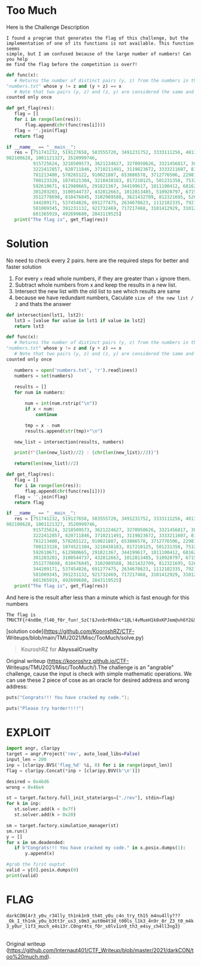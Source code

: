 # Too Much  
Here is the Challenge Description  
```  
I found a program that generates the flag of this challenge, but the
implementation of one of its functions is not available. This function seems
simple, but I am confused because of the large number of numbers! Can you help
me find the flag before the competition is over?!  
```

```python  
def func(x):  
   # Returns the number of distinct pairs (y, z) from the numbers in the file
"numbers.txt" whose y != z and (y + z) == x  
   # Note that two pairs (y, z) and (z, y) are considered the same and are
counted only once

def get_flag(res):  
   flag = []  
   for i in range(len(res)):  
       flag.append(chr(func(res[i])))  
   flag = ''.join(flag)  
   return flag

if __name__ == "__main__":  
   res = [751741232, 519127658, 583555720, 3491231752, 3333111256, 481365731,
982100628, 1001121327, 3520999746,  
          915725624, 3218509573, 3621224627, 3270950626, 3321456817, 3091205444, 999888800, 475855017, 448213157,  
          3222412857, 820711846, 3710211491, 3119823672, 3333211607, 812955676, 971211391, 3210953872, 289789909,  
          781213400, 578265122, 910021887, 653886578, 3712776506, 229812345, 582319118, 1111276998, 1151016390,  
          700123328, 1074521304, 3210438183, 817210125, 501231350, 753244584, 3240911853, 415234677, 469125436,  
          592610671, 612980665, 291821367, 344199617, 1011100412, 681623864, 897219249, 3132267885, 565913000,  
          301203203, 3100544737, 432812663, 1012813485, 510928797, 671553831, 3216409218, 3191288433, 698777123,  
          3512778698, 810476845, 3102989588, 3621432709, 812321695, 526486561, 378912454, 3316207359, 623111580,  
          344209171, 537454826, 691277475, 2634678623, 1112182335, 792111856, 762989676, 666210267, 871278369,  
          581009345, 391231132, 921732469, 717217468, 3101412929, 3101217354, 831912337, 532666530, 701012510,  
          601365919, 492699680, 2843119525]  
   print("The flag is", get_flag(res))  
```

# Solution

No need to check every 2 pairs. here are the required steps for better and
faster solution

1. For every `x` read whole numbers, if they are greater than `x` ignore them.  
2. Subtract whole numbers from x and keep the results in a new list.  
3. Intersect the new list with the old list to see which results are same  
4. because we have redundant numbers, Caculate `size of the new list / 2` and thats the answer

```python  
def intersection(lst1, lst2):  
   lst3 = [value for value in lst1 if value in lst2]  
   return lst3

def func(x):  
   # Returns the number of distinct pairs (y, z) from the numbers in the file
"numbers.txt" whose y != z and (y + z) == x  
   # Note that two pairs (y, z) and (z, y) are considered the same and are
counted only once

   numbers = open('numbers.txt', 'r').readlines()  
   numbers = set(numbers)  
  
   results = []  
   for num in numbers:

       num = int(num.rstrip("\n"))  
       if x < num:  
           continue

       tmp = x - num  
       results.append(str(tmp)+"\n")

   new_list = intersection(results, numbers)

   print(f"{len(new_list)//2} : {chr(len(new_list)//2)}")

   return(len(new_list)//2)

def get_flag(res):  
   flag = []  
   for i in range(len(res)):  
       flag.append(chr(func(res[i])))  
   flag = ''.join(flag)  
   return flag

if __name__ == "__main__":  
   res = [751741232, 519127658, 583555720, 3491231752, 3333111256, 481365731,
982100628, 1001121327, 3520999746,  
          915725624, 3218509573, 3621224627, 3270950626, 3321456817, 3091205444, 999888800, 475855017, 448213157,  
          3222412857, 820711846, 3710211491, 3119823672, 3333211607, 812955676, 971211391, 3210953872, 289789909,  
          781213400, 578265122, 910021887, 653886578, 3712776506, 229812345, 582319118, 1111276998, 1151016390,  
          700123328, 1074521304, 3210438183, 817210125, 501231350, 753244584, 3240911853, 415234677, 469125436,  
          592610671, 612980665, 291821367, 344199617, 1011100412, 681623864, 897219249, 3132267885, 565913000,  
          301203203, 3100544737, 432812663, 1012813485, 510928797, 671553831, 3216409218, 3191288433, 698777123,  
          3512778698, 810476845, 3102989588, 3621432709, 812321695, 526486561, 378912454, 3316207359, 623111580,  
          344209171, 537454826, 691277475, 2634678623, 1112182335, 792111856, 762989676, 666210267, 871278369,  
          581009345, 391231132, 921732469, 717217468, 3101412929, 3101217354, 831912337, 532666530, 701012510,  
          601365919, 492699680, 2843119525]  
   print("The flag is", get_flag(res))  
```

And here is the result after less than a minute which is fast enough for this
numbers  
```  
The flag is
TMUCTF{r4nd0m_fl46_f0r_fun!_SzC!$JvnbrRh6kc*1@L!4vMueH1k0xKPJem@vh6Y2&Sb2CJzwjnTfU6wVZyePOK3}  
```

[solution code](https://github.com/KooroshRZ/CTF-
Writeups/blob/main/TMU2021/Misc/TooMuch/solve.py)

> KouroshRZ for **AbyssalCruelty**

Original writeup (https://kooroshrz.github.io/CTF-
Writeups/TMU2021/Misc/TooMuch/).The challenge is an "angrable" challenge, cause the input is check with simple
mathematic operations. We can use these 2 piece of cose as an oracle for
desired address and wrong address:  
```c  
puts("Congrats!!! You have cracked my code.");

puts("Please try harder!!!!")  
```

# EXPLOIT  
```python  
import angr, claripy  
target = angr.Project('rev', auto_load_libs=False)  
input_len = 200  
inp = [claripy.BVS('flag_%d' %i, 8) for i in range(input_len)]  
flag = claripy.Concat(*inp + [claripy.BVV(b'\n')])

desired = 0x46d6  
wrong = 0x46e4

st = target.factory.full_init_state(args=["./rev"], stdin=flag)  
for k in inp:  
   st.solver.add(k < 0x7f)  
   st.solver.add(k > 0x20)

sm = target.factory.simulation_manager(st)  
sm.run()  
y = []  
for x in sm.deadended:  
   if b"Congrats!!! You have cracked my code." in x.posix.dumps(1):  
       y.append(x)

#grab the first ouptut  
valid = y[0].posix.dumps(0)  
print(valid)  
```  
# FLAG  
`darkCON{4r3_y0u_r34lly_th1nk1n9_th4t_y0u_c4n_try_th15_m4nu4lly???_Ok_I_th1nk_y0u_b3tt3r_us3_s0m3_aut0m4t3d_t00ls_l1k3_4n9r_0r_Z3_t0_m4k3_y0ur_l1f3_much_e4s13r.C0ngr4ts_f0r_s0lv1in9_th3_e4sy_ch4ll3ng3}`  
                                                   

Original writeup
(https://github.com/Internaut401/CTF_Writeup/blob/master/2021/darkCON/too%20much.md).